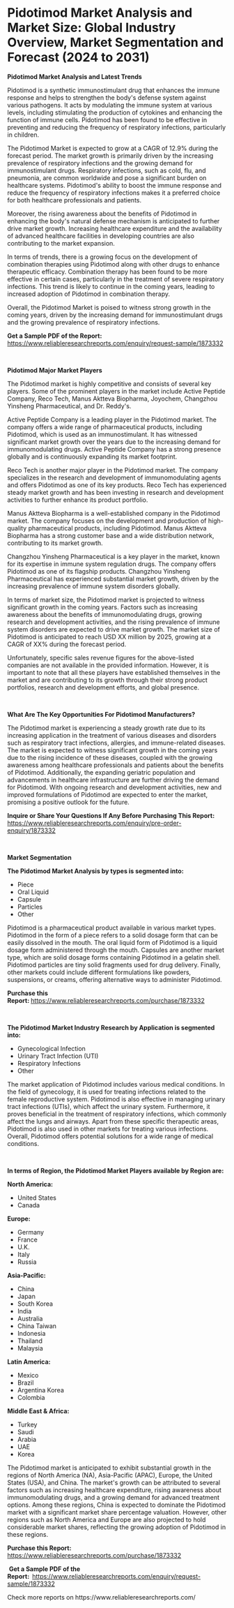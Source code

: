 <p><h1>Pidotimod Market Analysis and Market Size: Global Industry Overview, Market Segmentation and Forecast (2024 to 2031)</h1></p><p><strong>Pidotimod Market Analysis and Latest Trends</strong></p>
<p><p>Pidotimod is a synthetic immunostimulant drug that enhances the immune response and helps to strengthen the body's defense system against various pathogens. It acts by modulating the immune system at various levels, including stimulating the production of cytokines and enhancing the function of immune cells. Pidotimod has been found to be effective in preventing and reducing the frequency of respiratory infections, particularly in children.</p><p>The Pidotimod Market is expected to grow at a CAGR of 12.9% during the forecast period. The market growth is primarily driven by the increasing prevalence of respiratory infections and the growing demand for immunostimulant drugs. Respiratory infections, such as cold, flu, and pneumonia, are common worldwide and pose a significant burden on healthcare systems. Pidotimod's ability to boost the immune response and reduce the frequency of respiratory infections makes it a preferred choice for both healthcare professionals and patients.</p><p>Moreover, the rising awareness about the benefits of Pidotimod in enhancing the body's natural defense mechanism is anticipated to further drive market growth. Increasing healthcare expenditure and the availability of advanced healthcare facilities in developing countries are also contributing to the market expansion.</p><p>In terms of trends, there is a growing focus on the development of combination therapies using Pidotimod along with other drugs to enhance therapeutic efficacy. Combination therapy has been found to be more effective in certain cases, particularly in the treatment of severe respiratory infections. This trend is likely to continue in the coming years, leading to increased adoption of Pidotimod in combination therapy.</p><p>Overall, the Pidotimod Market is poised to witness strong growth in the coming years, driven by the increasing demand for immunostimulant drugs and the growing prevalence of respiratory infections.</p></p>
<p><strong>Get a Sample PDF of the Report:&nbsp;</strong> <a href="https://www.reliableresearchreports.com/enquiry/request-sample/1873332">https://www.reliableresearchreports.com/enquiry/request-sample/1873332</a></p>
<p>&nbsp;</p>
<p><strong>Pidotimod Major Market Players</strong></p>
<p><p>The Pidotimod market is highly competitive and consists of several key players. Some of the prominent players in the market include Active Peptide Company, Reco Tech, Manus Aktteva Biopharma, Joyochem, Changzhou Yinsheng Pharmaceutical, and Dr. Reddy's.</p><p>Active Peptide Company is a leading player in the Pidotimod market. The company offers a wide range of pharmaceutical products, including Pidotimod, which is used as an immunostimulant. It has witnessed significant market growth over the years due to the increasing demand for immunomodulating drugs. Active Peptide Company has a strong presence globally and is continuously expanding its market footprint.</p><p>Reco Tech is another major player in the Pidotimod market. The company specializes in the research and development of immunomodulating agents and offers Pidotimod as one of its key products. Reco Tech has experienced steady market growth and has been investing in research and development activities to further enhance its product portfolio.</p><p>Manus Aktteva Biopharma is a well-established company in the Pidotimod market. The company focuses on the development and production of high-quality pharmaceutical products, including Pidotimod. Manus Aktteva Biopharma has a strong customer base and a wide distribution network, contributing to its market growth. </p><p>Changzhou Yinsheng Pharmaceutical is a key player in the market, known for its expertise in immune system regulation drugs. The company offers Pidotimod as one of its flagship products. Changzhou Yinsheng Pharmaceutical has experienced substantial market growth, driven by the increasing prevalence of immune system disorders globally.</p><p>In terms of market size, the Pidotimod market is projected to witness significant growth in the coming years. Factors such as increasing awareness about the benefits of immunomodulating drugs, growing research and development activities, and the rising prevalence of immune system disorders are expected to drive market growth. The market size of Pidotimod is anticipated to reach USD XX million by 2025, growing at a CAGR of XX% during the forecast period.</p><p>Unfortunately, specific sales revenue figures for the above-listed companies are not available in the provided information. However, it is important to note that all these players have established themselves in the market and are contributing to its growth through their strong product portfolios, research and development efforts, and global presence.</p></p>
<p>&nbsp;</p>
<p><strong>What Are The Key Opportunities For Pidotimod Manufacturers?</strong></p>
<p><p>The Pidotimod market is experiencing a steady growth rate due to its increasing application in the treatment of various diseases and disorders such as respiratory tract infections, allergies, and immune-related diseases. The market is expected to witness significant growth in the coming years due to the rising incidence of these diseases, coupled with the growing awareness among healthcare professionals and patients about the benefits of Pidotimod. Additionally, the expanding geriatric population and advancements in healthcare infrastructure are further driving the demand for Pidotimod. With ongoing research and development activities, new and improved formulations of Pidotimod are expected to enter the market, promising a positive outlook for the future.</p></p>
<p><strong>Inquire or Share Your Questions If Any Before Purchasing This Report:</strong> <a href="https://www.reliableresearchreports.com/enquiry/pre-order-enquiry/1873332">https://www.reliableresearchreports.com/enquiry/pre-order-enquiry/1873332</a></p>
<p>&nbsp;</p>
<p><strong>Market Segmentation</strong></p>
<p><strong>The Pidotimod Market Analysis by types is segmented into:</strong></p>
<p><ul><li>Piece</li><li>Oral Liquid</li><li>Capsule</li><li>Particles</li><li>Other</li></ul></p>
<p><p>Pidotimod is a pharmaceutical product available in various market types. Pidotimod in the form of a piece refers to a solid dosage form that can be easily dissolved in the mouth. The oral liquid form of Pidotimod is a liquid dosage form administered through the mouth. Capsules are another market type, which are solid dosage forms containing Pidotimod in a gelatin shell. Pidotimod particles are tiny solid fragments used for drug delivery. Finally, other markets could include different formulations like powders, suspensions, or creams, offering alternative ways to administer Pidotimod.</p></p>
<p><strong>Purchase this Report:&nbsp;</strong><a href="https://www.reliableresearchreports.com/purchase/1873332">https://www.reliableresearchreports.com/purchase/1873332</a></p>
<p>&nbsp;</p>
<p><strong>The Pidotimod Market Industry Research by Application is segmented into:</strong></p>
<p><ul><li>Gynecological Infection</li><li>Urinary Tract Infection (UTI)</li><li>Respiratory Infections</li><li>Other</li></ul></p>
<p><p>The market application of Pidotimod includes various medical conditions. In the field of gynecology, it is used for treating infections related to the female reproductive system. Pidotimod is also effective in managing urinary tract infections (UTIs), which affect the urinary system. Furthermore, it proves beneficial in the treatment of respiratory infections, which commonly affect the lungs and airways. Apart from these specific therapeutic areas, Pidotimod is also used in other markets for treating various infections. Overall, Pidotimod offers potential solutions for a wide range of medical conditions.</p></p>
<p>&nbsp;</p>
<p><strong>In terms of Region, the Pidotimod Market Players available by Region are:</strong></p>
<p>
    <p> <strong> North America: </strong>
        <ul>
            <li>United States</li>
            <li>Canada</li>
        </ul>
        </p> 
    <p> <strong> Europe: </strong>
        <ul>
            <li>Germany</li>
            <li>France</li>
            <li>U.K.</li>
            <li>Italy</li>
            <li>Russia</li>
        </ul>
        </p> 
    <p> <strong> Asia-Pacific: </strong>
        <ul>
            <li>China</li>
            <li>Japan</li>
            <li>South Korea</li>
            <li>India</li>
            <li>Australia</li>
            <li>China Taiwan</li>
            <li>Indonesia</li>
            <li>Thailand</li>
            <li>Malaysia</li>
        </ul>
        </p> 
    <p> <strong> Latin America: </strong>
        <ul>
            <li>Mexico</li>
            <li>Brazil</li>
            <li>Argentina Korea</li>
            <li>Colombia</li>
        </ul>
        </p> 
    <p> <strong> Middle East & Africa: </strong>
        <ul>
            <li>Turkey</li>
            <li>Saudi</li>
            <li>Arabia</li>
            <li>UAE</li>
            <li>Korea</li>
        </ul>
    </p>
    </p>
<p><p>The Pidotimod market is anticipated to exhibit substantial growth in the regions of North America (NA), Asia-Pacific (APAC), Europe, the United States (USA), and China. The market's growth can be attributed to several factors such as increasing healthcare expenditure, rising awareness about immunomodulating drugs, and a growing demand for advanced treatment options. Among these regions, China is expected to dominate the Pidotimod market with a significant market share percentage valuation. However, other regions such as North America and Europe are also projected to hold considerable market shares, reflecting the growing adoption of Pidotimod in these regions.</p></p>
<p><strong>Purchase this Report: </strong><a href="https://www.reliableresearchreports.com/purchase/1873332">https://www.reliableresearchreports.com/purchase/1873332</a></p>
<p>&nbsp;<strong>Get a Sample PDF of the Report:&nbsp;&nbsp;</strong><a href="https://www.reliableresearchreports.com/enquiry/request-sample/1873332">https://www.reliableresearchreports.com/enquiry/request-sample/1873332</a></p>
<p><strong></strong></p>
<p>Check more reports on https://www.reliableresearchreports.com/</p>